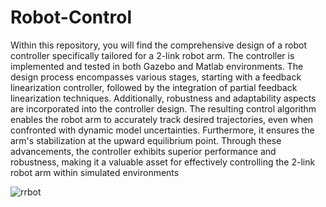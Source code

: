 # Robot-Control


Within this repository, you will find the comprehensive design of a robot controller specifically tailored for a 2-link robot arm. The controller is implemented and tested in both Gazebo and Matlab environments. The design process encompasses various stages, starting with a feedback linearization controller, followed by the integration of partial feedback linearization techniques. Additionally, robustness and adaptability aspects are incorporated into the controller design. The resulting control algorithm enables the robot arm to accurately track desired trajectories, even when confronted with dynamic model uncertainties. Furthermore, it ensures the arm's stabilization at the upward equilibrium point. Through these advancements, the controller exhibits superior performance and robustness, making it a valuable asset for effectively controlling the 2-link robot arm within simulated environments




![rrbot](https://github.com/upasana099/Robot-Control/assets/89516193/49a864e6-feb7-4d8b-b1a6-65ea6cbcf350)
